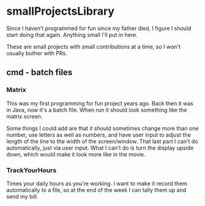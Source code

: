 # smallProjectsLibrary
Since I haven't programmed for fun since my father died, I figure I should start doing that again. Anything small I'll put in here.

These are small projects with small contributions at a time, so I won't usually bother with PRs.

## cmd - batch files
### Matrix
This was my first programming for fun project years ago. Back then it was in Java, now it's a batch file. When run it should look something like the matrix screen. 

Some things I could add are that it should sometimes change more than one number, use letters as well as numbers, and have user input to adjust the length of the line to the width of the screen/window. That last part I can't do automatically, just via user input. What I can't do is turn the display upside down, which would make it look more like in the movie.

### TrackYourHours
Times your daily hours as you're working. I want to make it record them automatically to a file, so at the end of the week I can tally them up and send my bill.